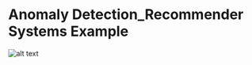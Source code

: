 # Anomaly Detection_Recommender Systems Example

![alt text](/Week_9/Octave_MatlalTutorials/Assets/1.png)